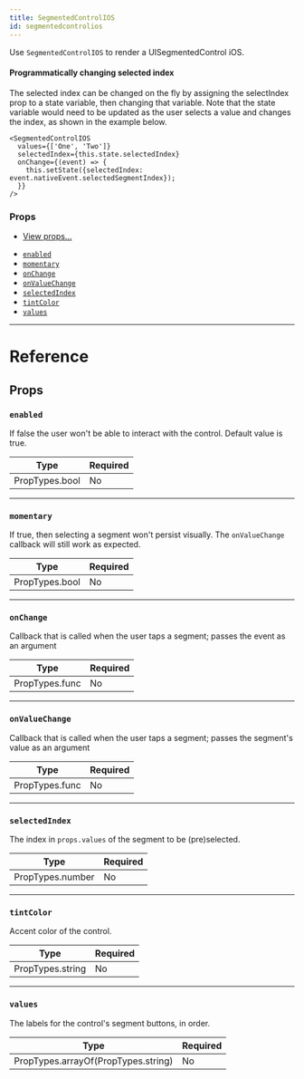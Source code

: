 ```yaml
---
title: SegmentedControlIOS
id: segmentedcontrolios
---
```


Use `SegmentedControlIOS` to render a UISegmentedControl iOS.

#### Programmatically changing selected index

The selected index can be changed on the fly by assigning the selectIndex prop to a state variable, then changing that variable. Note that the state variable would need to be updated as the user selects a value and changes the index, as shown in the example below.

```
<SegmentedControlIOS
  values={['One', 'Two']}
  selectedIndex={this.state.selectedIndex}
  onChange={(event) => {
    this.setState({selectedIndex: event.nativeEvent.selectedSegmentIndex});
  }}
/>
```

### Props

- [View props...](view.md#props)

* [`enabled`](segmentedcontrolios.md#enabled)
* [`momentary`](segmentedcontrolios.md#momentary)
* [`onChange`](segmentedcontrolios.md#onchange)
* [`onValueChange`](segmentedcontrolios.md#onvaluechange)
* [`selectedIndex`](segmentedcontrolios.md#selectedindex)
* [`tintColor`](segmentedcontrolios.md#tintcolor)
* [`values`](segmentedcontrolios.md#values)

---

# Reference

## Props

### `enabled`

If false the user won't be able to interact with the control. Default value is true.

| Type           | Required |
| -------------- | -------- |
| PropTypes.bool | No       |

---

### `momentary`

If true, then selecting a segment won't persist visually. The `onValueChange` callback will still work as expected.

| Type           | Required |
| -------------- | -------- |
| PropTypes.bool | No       |

---

### `onChange`

Callback that is called when the user taps a segment; passes the event as an argument

| Type           | Required |
| -------------- | -------- |
| PropTypes.func | No       |

---

### `onValueChange`

Callback that is called when the user taps a segment; passes the segment's value as an argument

| Type           | Required |
| -------------- | -------- |
| PropTypes.func | No       |

---

### `selectedIndex`

The index in `props.values` of the segment to be (pre)selected.

| Type             | Required |
| ---------------- | -------- |
| PropTypes.number | No       |

---

### `tintColor`

Accent color of the control.

| Type             | Required |
| ---------------- | -------- |
| PropTypes.string | No       |

---

### `values`

The labels for the control's segment buttons, in order.

| Type                                | Required |
| ----------------------------------- | -------- |
| PropTypes.arrayOf(PropTypes.string) | No       |
